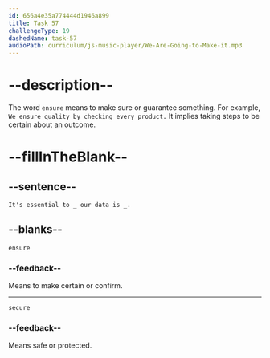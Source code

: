 ```yaml
---
id: 656a4e35a774444d1946a899
title: Task 57
challengeType: 19
dashedName: task-57
audioPath: curriculum/js-music-player/We-Are-Going-to-Make-it.mp3
---
```


<!--
AUDIO REFERENCE: 
Bob: It's essential to ensure our data is secure.
-->

# --description--

The word `ensure` means to make sure or guarantee something. For example, `We ensure quality by checking every product.` It implies taking steps to be certain about an outcome. 

# --fillInTheBlank--

## --sentence--

`It's essential to _ our data is _.`

## --blanks--

`ensure`

### --feedback--

Means to make certain or confirm.

---

`secure`

### --feedback--

Means safe or protected.
